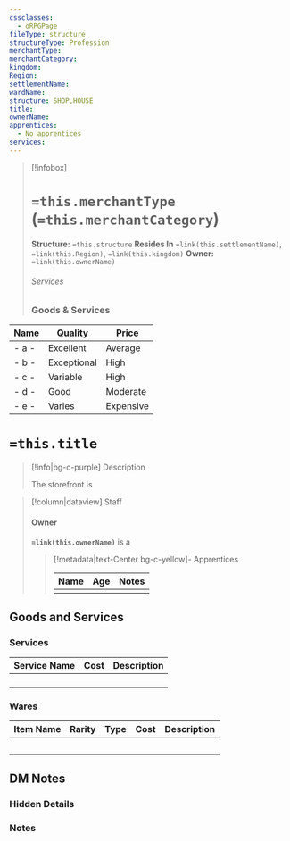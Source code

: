 ```yaml
---
cssclasses:
  - oRPGPage
fileType: structure
structureType: Profession
merchantType: 
merchantCategory: 
kingdom: 
Region: 
settlementName: 
wardName: 
structure: SHOP,HOUSE
title: 
ownerName: 
apprentices:
  - No apprentices
services: 
---
```



> [!infobox] 
> # `=this.merchantType` (`=this.merchantCategory`)
> **Structure:** `=this.structure`
> **Resides In** `=link(this.settlementName)`, `=link(this.Region)`, `=link(this.kingdom)`
>  **Owner:** `=link(this.ownerName)`
> ###### Services 
> ### Goods & Services
|Name|Quality|Price|
|---|---|---|
| - a - |Excellent|Average|
| - b - |Exceptional|High|
| - c - |Variable|High|
| - d - |Good|Moderate|
| - e - |Varies|Expensive|
 

# `=this.title`
> [!info|bg-c-purple] Description
> 
> The storefront is 

> [!column|dataview] Staff
> #### Owner
> **`=link(this.ownerName)`** is a
> 
>
> 
>> [!metadata|text-Center bg-c-yellow]- Apprentices
>>
>> |Name | Age | Notes |
>> |:---|:---:|:---:| 
>> |  |  |  | 


## Goods and Services
### Services

|Service Name|Cost|Description|
|---|---|---|
| | | |
| | | |
| | | |
| | | |


### Wares

|Item Name|Rarity|Type|Cost|Description|
|---|---|---|---|---|
| | | | |
| | | | |
| | | | |
| | | | |
| | | | |

## DM Notes

### Hidden Details

### Notes 

